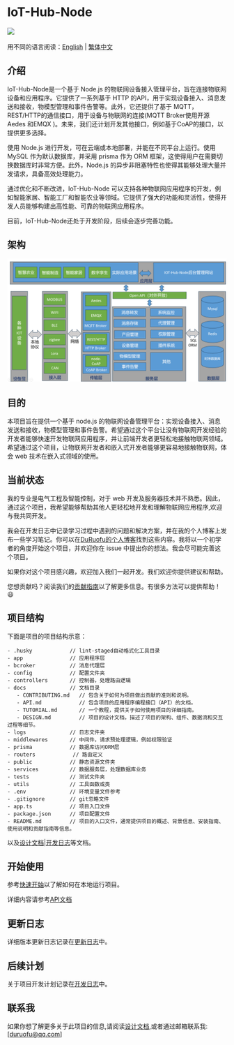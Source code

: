 # IoT-Hub-Node

![](./logo.png)

用不同的语言阅读：[English](./README-EN.md) | [繁体中文](./docREADME-CHT.md)

## 介绍

IoT-Hub-Node是一个基于 Node.js 的物联网设备接入管理平台，旨在连接物联网设备和应用程序。它提供了一系列基于 HTTP 的API，用于实现设备接入、消息发送和接收，物模型管理和事件告警等。此外，它还提供了基于 MQTT，REST/HTTP的通信接口，用于设备与物联网的连接(MQTT Broker使用开源Aedes 和EMQX )。未来，我们还计划开发其他接口，例如基于CoAP的接口，以提供更多选择。

使用 Node.js 进行开发，可在云端或本地部署，并能在不同平台上运行。使用 MySQL 作为默认数据库，并采用 prisma 作为 ORM 框架，这使得用户在需要切换数据库时非常方便。此外，Node.js 的异步非阻塞特性也使得其能够处理大量并发请求，具备高效处理能力。

通过优化和不断改进，IoT-Hub-Node 可以支持各种物联网应用程序的开发，例如智能家居、智能工厂和智能农业等领域。它提供了强大的功能和灵活性，使得开发人员能够构建出高性能、可靠的物联网应用程序。

目前，IoT-Hub-Node还处于开发阶段，后续会逐步完善功能。

## 架构

![IOT-Hub-Node系统架构](./docs/attachments/IOT-Hub-Node架构v2.png)

## 目的

本项目旨在提供一个基于 node.js 的物联网设备管理平台：实现设备接入、消息发送和接收，物模型管理和事件告警。希望通过这个平台让没有物联网开发经验的开发者能够快速开发物联网应用程序，并让前端开发者更轻松地接触物联网领域。希望通过这个项目，让物联网开发者和嵌入式开发者能够更容易地接触物联网，体会 web 技术在嵌入式领域的使用。

## 当前状态

我的专业是电气工程及智能控制，对于 web 开发及服务器技术并不熟悉。因此，通过这个项目，我希望能够帮助其他人更轻松地开发和理解物联网应用程序,欢迎与我共同开发。

我会在开发日志中记录学习过程中遇到的问题和解决方案，并在我的个人博客上发布一些学习笔记。你可以在[DuRuofu的个人博客](https://www.duruofu.xyz/)找到这些内容。我将以一个初学者的角度开始这个项目，并欢迎你在 issue 中提出你的想法。我会尽可能完善这个项目。

如果你对这个项目感兴趣，欢迎加入我们一起开发。我们欢迎你提供建议和帮助。

您想贡献吗？阅读我们的[贡献指南](./docs/CONTRIBUTING.md)以了解更多信息。有很多方法可以提供帮助！😃

## 项目结构

下面是项目的项目结构示意：

```
- .husky            // lint-staged自动格式化工具目录
- app               // 应用程序层
- bcroker           // 消息代理层
- config            // 配置文件夹
- controllers       // 控制器，处理路由逻辑
- docs              // 文档目录
   - CONTRIBUTING.md   // 包含关于如何为项目做出贡献的准则和说明。
   - API.md            // 包含项目的应用程序编程接口（API）的文档。
   - TUTORIAL.md       // 一个教程，提供关于如何使用项目的详细指南。
   - DESIGN.md         // 项目的设计文档，描述了项目的架构、组件、数据流和交互过程等细节。
- logs              // 日志文件夹
- middlewares       // 中间件，请求预处理逻辑，例如权限验证
- prisma            // 数据库访问ORM层
- routers            // 路由定义
- public            // 静态资源文件夹
- services          // 数据服务层，处理数据库业务
- tests             // 测试文件夹
- utils             // 工具函数或类
- .env              // 环境变量文件参考
- .gitignore        // git忽略文件
- app.ts            // 项目入口文件
- package.json      // 项目配置文件
- README.md         // 项目的入口文件，通常提供项目的概述、背景信息、安装指南、使用说明和贡献指南等信息。

```

以及[设计文档](./docs/DESIGN.md)|[开发日志](./docs/DEVELOPMENT_LOG.md)等文档。

## 开始使用

参考[快速开始](./docs/TUTORIAL.md)以了解如何在本地运行项目。

详细内容请参考[API文档](./docs/API.md)

## 更新日志

详细版本更新日志记录在[更新日志](./docs/CHANGELOG.md)中。

## 后续计划

关于项目开发计划记录在[开发日志](./docs/TODO.md)中。

## 联系我

如果你想了解更多关于此项目的信息,请阅读[设计文档](./docs/DESIGN.md),或者通过邮箱联系我: [duruofu@qq.com]
